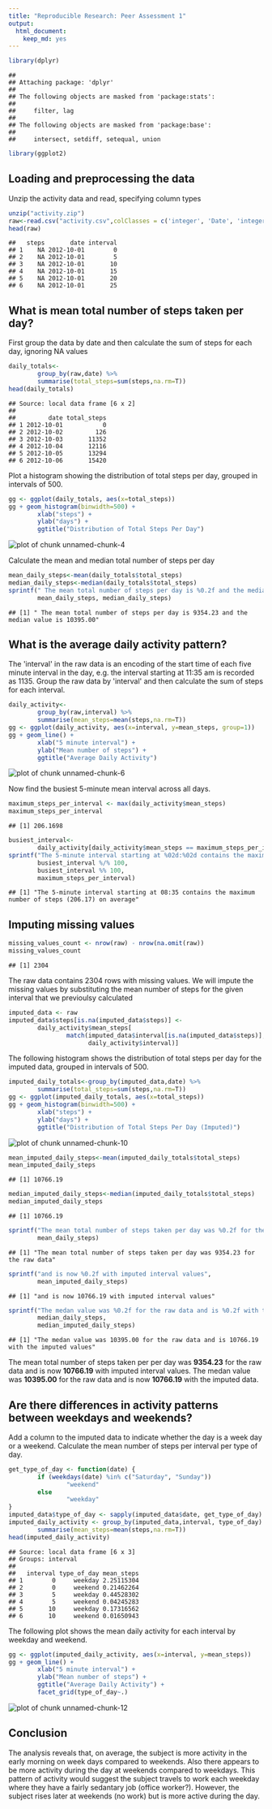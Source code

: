 ```yaml
---
title: "Reproducible Research: Peer Assessment 1"
output: 
  html_document:
    keep_md: yes
---
```


```r
library(dplyr)
```

```
## 
## Attaching package: 'dplyr'
## 
## The following objects are masked from 'package:stats':
## 
##     filter, lag
## 
## The following objects are masked from 'package:base':
## 
##     intersect, setdiff, setequal, union
```

```r
library(ggplot2)
```

## Loading and preprocessing the data
Unzip the activity data and read, specifying column types

```r
unzip("activity.zip")
raw<-read.csv("activity.csv",colClasses = c('integer', 'Date', 'integer'))
head(raw)
```

```
##   steps       date interval
## 1    NA 2012-10-01        0
## 2    NA 2012-10-01        5
## 3    NA 2012-10-01       10
## 4    NA 2012-10-01       15
## 5    NA 2012-10-01       20
## 6    NA 2012-10-01       25
```

## What is mean total number of steps taken per day?
First group the data by date and then calculate the sum of steps for each day, ignoring NA values

```r
daily_totals<-
        group_by(raw,date) %>% 
        summarise(total_steps=sum(steps,na.rm=T))
head(daily_totals)
```

```
## Source: local data frame [6 x 2]
## 
##         date total_steps
## 1 2012-10-01           0
## 2 2012-10-02         126
## 3 2012-10-03       11352
## 4 2012-10-04       12116
## 5 2012-10-05       13294
## 6 2012-10-06       15420
```

Plot a histogram showing the distribution of total steps per day, grouped in intervals of 500.  


```r
gg <- ggplot(daily_totals, aes(x=total_steps))
gg + geom_histogram(binwidth=500) + 
        xlab("steps") + 
        ylab("days") + 
        ggtitle("Distribution of Total Steps Per Day")
```

![plot of chunk unnamed-chunk-4](figure/unnamed-chunk-4-1.png) 
  
Calculate the mean and median total number of steps per day

```r
mean_daily_steps<-mean(daily_totals$total_steps)
median_daily_steps<-median(daily_totals$total_steps)
sprintf(" The mean total number of steps per day is %0.2f and the median value is %0.2f",
        mean_daily_steps, median_daily_steps)
```

```
## [1] " The mean total number of steps per day is 9354.23 and the median value is 10395.00"
```

## What is the average daily activity pattern?
The 'interval' in the raw data is an encoding of the start time of each five minute interval in the day, e.g. the interval starting at 11:35 am is recorded as 1135.
Group the raw data by 'interval' and then calculate the sum of steps for each interval.  


```r
daily_activity<-
        group_by(raw,interval) %>% 
        summarise(mean_steps=mean(steps,na.rm=T))
gg <- ggplot(daily_activity, aes(x=interval, y=mean_steps, group=1))
gg + geom_line() + 
        xlab("5 minute interval") + 
        ylab("Mean number of steps") + 
        ggtitle("Average Daily Activity")
```

![plot of chunk unnamed-chunk-6](figure/unnamed-chunk-6-1.png) 

Now find the busiest 5-minute mean interval across all days.


```r
maximum_steps_per_interval <- max(daily_activity$mean_steps)
maximum_steps_per_interval
```

```
## [1] 206.1698
```

```r
busiest_interval<-
        daily_activity[daily_activity$mean_steps == maximum_steps_per_interval,"interval"]$interval
sprintf("The 5-minute interval starting at %02d:%02d contains the maximum number of steps (%0.02f) on average",
        busiest_interval %/% 100, 
        busiest_interval %% 100, 
        maximum_steps_per_interval)
```

```
## [1] "The 5-minute interval starting at 08:35 contains the maximum number of steps (206.17) on average"
```

## Imputing missing values

```r
missing_values_count <- nrow(raw) - nrow(na.omit(raw))
missing_values_count
```

```
## [1] 2304
```
The raw data contains 2304 rows with missing values. We will impute the missing values by substituting the mean number of steps for the given interval that we previoulsy calculated


```r
imputed_data <- raw
imputed_data$steps[is.na(imputed_data$steps)] <-
        daily_activity$mean_steps[
                match(imputed_data$interval[is.na(imputed_data$steps)],
                      daily_activity$interval)]
```

The following histogram shows the distribution of total steps per day for the imputed data, grouped in intervals of 500.  


```r
imputed_daily_totals<-group_by(imputed_data,date) %>% 
        summarise(total_steps=sum(steps,na.rm=T))
gg <- ggplot(imputed_daily_totals, aes(x=total_steps))
gg + geom_histogram(binwidth=500) + 
        xlab("steps") + 
        ylab("days") + 
        ggtitle("Distribution of Total Steps Per Day (Imputed)")
```

![plot of chunk unnamed-chunk-10](figure/unnamed-chunk-10-1.png) 

```r
mean_imputed_daily_steps<-mean(imputed_daily_totals$total_steps)
mean_imputed_daily_steps
```

```
## [1] 10766.19
```

```r
median_imputed_daily_steps<-median(imputed_daily_totals$total_steps)
median_imputed_daily_steps
```

```
## [1] 10766.19
```

```r
sprintf("The mean total number of steps taken per day was %0.2f for the raw data",
        mean_daily_steps)
```

```
## [1] "The mean total number of steps taken per day was 9354.23 for the raw data"
```

```r
sprintf("and is now %0.2f with imputed interval values", 
        mean_imputed_daily_steps)
```

```
## [1] "and is now 10766.19 with imputed interval values"
```

```r
sprintf("The medan value was %0.2f for the raw data and is %0.2f with the imputed values", 
        median_daily_steps,
        median_imputed_daily_steps)
```

```
## [1] "The medan value was 10395.00 for the raw data and is 10766.19 with the imputed values"
```

The mean total number of steps taken per per day was **9354.23** for the raw data
and is now **10766.19** with imputed interval values.
The medan value was **10395.00** for the raw data
and is now **10766.19** with the imputed data.

## Are there differences in activity patterns between weekdays and weekends?

Add a column to the imputed data to indicate whether the day is a week day or a weekend.  Calculate the mean number of steps per interval per type of day.

```r
get_type_of_day <- function(date) {
        if (weekdays(date) %in% c("Saturday", "Sunday"))
                "weekend"
        else
                "weekday"
}
imputed_data$type_of_day <- sapply(imputed_data$date, get_type_of_day)
imputed_daily_activity <- group_by(imputed_data,interval, type_of_day) %>%
        summarise(mean_steps=mean(steps,na.rm=T))
head(imputed_daily_activity)
```

```
## Source: local data frame [6 x 3]
## Groups: interval
## 
##   interval type_of_day mean_steps
## 1        0     weekday 2.25115304
## 2        0     weekend 0.21462264
## 3        5     weekday 0.44528302
## 4        5     weekend 0.04245283
## 5       10     weekday 0.17316562
## 6       10     weekend 0.01650943
```

The following plot shows the mean daily activity for each interval by weekday and weekend.


```r
gg <- ggplot(imputed_daily_activity, aes(x=interval, y=mean_steps))
gg + geom_line() + 
        xlab("5 minute interval") + 
        ylab("Mean number of steps") + 
        ggtitle("Average Daily Activity") +
        facet_grid(type_of_day~.)
```

![plot of chunk unnamed-chunk-12](figure/unnamed-chunk-12-1.png) 

## Conclusion
The analysis reveals that, on average, the subject is more activity in the early morning on week days compared to weekends.  Also there appears to be more activity during the day at weekends compared to weekdays.  This pattern of activity would suggest the subject travels to work each weekday where they have a fairly sedantary job (office worker?). However, the subject rises later at weekends (no work) but is more active during the day.

